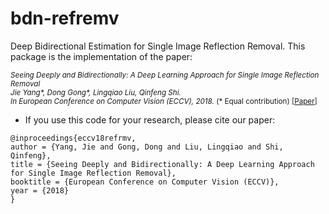 # bdn-refremv
Deep Bidirectional Estimation for Single Image Reflection Removal. This package is the implementation of the paper:

<small>*Seeing Deeply and Bidirectionally: A Deep Learning Approach for Single Image Reflection Removal  
Jie Yang\*, Dong Gong\*, Lingqiao Liu, Qinfeng Shi.  
In European Conference on Computer Vision (ECCV), 2018.*  (* Equal contribution)
\[[Paper](https://donggong1.github.io/docs/refmov_eccv18.pdf)\]
</small>

+ If you use this code for your research, please cite our paper:
````
@inproceedings{eccv18refrmv,
author = {Yang, Jie and Gong, Dong and Liu, Lingqiao and Shi, Qinfeng},
title = {Seeing Deeply and Bidirectionally: A Deep Learning Approach for Single Image Reflection Removal},
booktitle = {European Conference on Computer Vision (ECCV)},
year = {2018}
}
````
